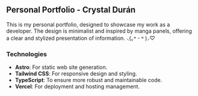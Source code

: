 ## Personal Portfolio - Crystal Durán

This is my personal portfolio, designed to showcase my work as a developer. The design is minimalist and inspired by manga panels, offering a clear and stylized presentation of information. ⸜(｡˃ ᵕ ˂ )⸝♡

### Technologies 

- **Astro**: For static web site generation.
- **Tailwind CSS**: For responsive design and styling.
- **TypeScript**: To ensure more robust and maintainable code.
- **Vercel**: For deployment and hosting management.


